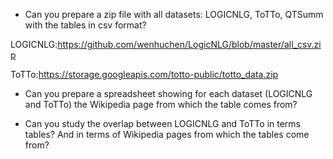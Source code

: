 - Can you prepare a zip file with all datasets: LOGICNLG, ToTTo, QTSumm with the tables in csv format?

 LOGICNLG:https://github.com/wenhuchen/LogicNLG/blob/master/all_csv.zip
 
 ToTTo:https://storage.googleapis.com/totto-public/totto_data.zip




- Can you prepare a spreadsheet showing for each dataset (LOGICNLG and ToTTo) the Wikipedia page from which the table comes from?


- Can you study the overlap between LOGICNLG and ToTTo in terms tables? And in terms of Wikipedia pages from which the tables come from?
